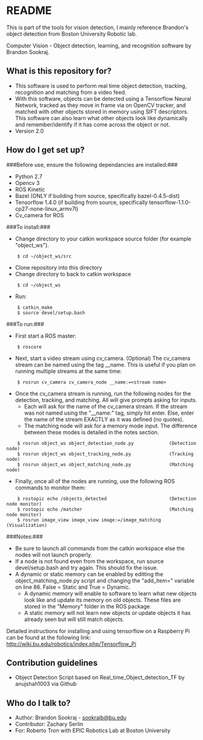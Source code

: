 # README #

This is part of the tools for vision detection, I mainly reference Brandon's object detection from Boston University Robotic lab.

Computer Vision - Object detection, learning, and recognition software by Brandon Sookraj.

## What is this repository for? ##

* This software is used to perform real time object detection, tracking, recognition and matching from a video feed.
* With this software, objects can be detected using a Tensorflow Neural Network, tracked as they move in frame via on OpenCV tracker, and matched with other objects stored in memory using SIFT descriptors. This software can also learn what other objects look like dynamically and remember/identify if it has come across the object or not.
* Version 2.0

## How do I get set up? ##

###Before use, ensure the following dependancies are installed:###
* Python 2.7
* Opencv 3
* ROS Kinetic
* Bazel (ONLY if building from source, specifically bazel-0.4.5-dist)
* Tensorflow 1.4.0 (if building from source, specifically tensorflow-1.1.0-cp27-none-linux_armv7l)
* Cv_camera for ROS

###To install:###
* Change directory to your catkin workspace source folder (for example "object_ws").
```
	$ cd ~/object_ws/src
```
* Clone repository into this directory
* Change directory to back to catkin workspace
```
	$ cd ~/object_ws
```
* Run: 
```
	$ catkin_make
	$ source devel/setup.bash
```

###To run:###
* First start a ROS master:
```
	$ roscore
```
* Next, start a video stream using cv_camera. (Optional) The cv_camera stream can be named using the tag __name. This is useful if you plan on running multiple streams at the same time:
```
	$ rosrun cv_camera cv_camera_node __name:=<stream name>
```
* Once the cv_camera stream is running, run the following nodes for the detection, tracking, and matching. All will give prompts asking for inputs.
	* Each will ask for the name of the cv_camera stream. If the stream was not named using the "__name:" tag, simply hit enter. Else, enter the name of the stream EXACTLY as it was defined (no quotes).
	* The matching node will ask for a memory mode input. The difference between these modes is detailed in the notes section.
```
	$ rosrun object_ws object_detection_node.py 			(Detection node)
	$ rosrun object_ws object_tracking_node.py 				(Tracking node)
	$ rosrun object_ws object_matching_node.py 				(Matching node)
```
* Finally, once all of the nodes are running, use the following ROS commands to monitor them:
```
	$ rostopic echo /objects_detected 						(Detection node monitor)
	$ rostopic echo /matcher 								(Matching node monitor)
	$ rosrun image_view image_view image:=/image_matching 	(Visualization)
```

###Notes:###
* Be sure to launch all commands from the catkin workspace else the nodes will not launch properly.
* If a node is not found even from the workspace, run source devel/setup.bash and try again. This should fix the issue.
* A dynamic or static memory can be enabled by editting the object_matching_node.py script and changing the "add_item=" variable on line 86. False = Static and True = Dynamic.
	* A dynamic memory will enable to software to learn what new objects look like and update its memory on old objects. These files are stored in the "Memory" folder in the ROS package.
	* A static memory will not learn new objects or update objects it has already seen but will still match objects.

Detailed instructions for installing and using tensorflow on a Raspberry Pi can be found at the following link:
http://wiki.bu.edu/robotics/index.php/Tensorflow_Pi

## Contribution guidelines ##

* Object Detection Script based on Real_time_Object_detection_TF by anujshah1003 via Github

## Who do I talk to? ##

* Author: Brandon Sookraj - sookrajb@bu.edu
* Contributor: Zachary Serlin
* For: Roberto Tron with EPIC Robotics Lab at Boston University

